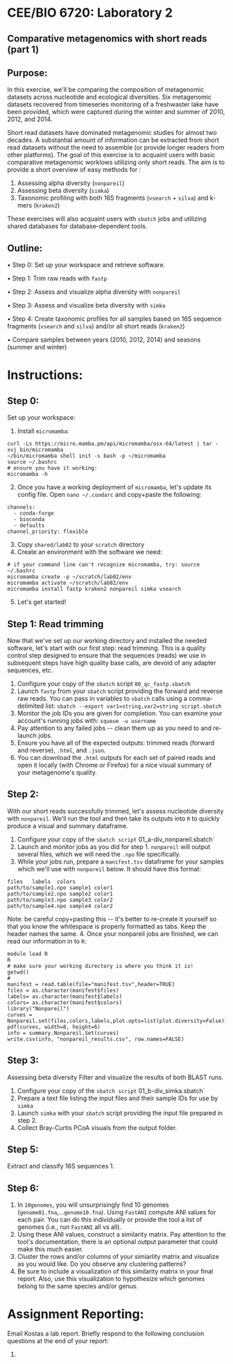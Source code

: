 # CEE/BIO 6720: Laboratory 2
## Comparative metagenomics with short reads (part 1)


## Purpose: 

In this exercise, we'll be comparing the composition of metagenomic datasets across nucleotide and ecological diversities. Six metagenomic datasets recovered from timeseries monitoring of a freshwaster lake have been provided, which were captured during the winter and summer of 2010, 2012, and 2014. 

Short read datasets have dominated metagenomic studies for almost two decades. A substantial amount of information can be extracted from short read datasets without the need to assemble (or provide longer readers from other platforms). The goal of this exercise is to acquaint users with basic comparative metagenomic worklows utilizing only short reads. The aim is to provide a short overview of easy methods for :

1. Assessing alpha diversity (`nonpareil`)
2. Assessing beta diversity (`simka`)
3. Taxonomic profiling with both 16S fragments (`vsearch` + `silva`) and k-mers (`kraken2`)

These exercises will also acquaint users with `sbatch` jobs and utilizing shared databases for database-dependent tools. 

## Outline: 

•	Step 0: Set up your workspace and retrieve software.

•	Step 1: Trim raw reads with `fastp`

•	Step 2: Assess and visualize alpha diversity with `nonpareil`

•	Step 3: Assess and visualize beta diversity with `simka`

•	Step 4: Create taxonomic profiles for all samples based on 16S sequence fragments (`vsearch` and `silva`) and/or all short reads (`kraken2`)

•	Compare samples between years (2010, 2012, 2014) and seasons (summer and winter)

# Instructions:

## **Step 0:** 
Set up your workspace:
1.  Install `micromamba`:
```
curl -Ls https://micro.mamba.pm/api/micromamba/osx-64/latest | tar -xvj bin/micromamba
~/bin/micromamba shell init -s bash -p ~/micromamba
source ~/.bashrc
# ensure you have it working:
micromamba -h
```
2.  Once you have a working deployment of `micromamba`, let's update its config file. Open `nano ~/.condarc` and copy+paste the following: 
```
channels:
  - conda-forge
  - bioconda
  - defaults
channel_priority: flexible
```
3.  Copy `shared/lab02` to your `scratch` directory
4.  Create an environment with the software we need:
```
# if your command line can't recognize micromamba, try: source ~/.bashrc
micromamba create -p ~/scratch/lab02/env
micromamba activate ~/scratch/lab02/env
micromamba install fastp kraken2 nonpareil simka vsearch
```
5.  Let's get started!

## **Step 1: Read trimming** 
Now that we've set up our working directory and installed the needed software, let's start with our first step: read trimming. This is a quality control step designed to ensure that the sequences (reads) we use in subsequent steps have high quality base calls, are devoid of any adapter sequences, etc.
1.  Configure your copy of the `sbatch` script `00_qc_fastp.sbatch`
2.  Launch `fastp` from your `sbatch` script providing the forward and reverse raw reads. You can pass in variables to `sbatch` calls using a comma-delimited list: `sbatch --export var1=string,var2=string script.sbatch`
3.  Monitor the job IDs you are given for completion. You can examine your account's running jobs with: `squeue -u username`
4.  Pay attention to any failed jobs -- clean them up as you need to and re-launch jobs.
5.  Ensure you have all of the expected outputs: trimmed reads (forward and reverse), `.html`, and `.json`.
6.  You can download the `.html` outputs for each set of paired reads and open it locally (with Chrome or Firefox) for a nice visual summary of your metagenome's quality.

## **Step 2:** 
With our short reads successfully trimmed, let's assess nucleotide diversity with `nonpareil`. We'll run the tool and then take its outputs into `R` to quickly produce a visual and summary dataframe.
1.  Configure your copy of the `sbatch script` 01_a-div_nonpareil.sbatch`
2.  Launch and monitor jobs as you did for step 1. `nonpareil` will output several files, which we will need the `.npo` file specifically. 
3.  While your jobs run, prepare a `manifest.tsv` dataframe for your samples which we'll use with `nonpareil` below. It should have this format:
```
files	labels	colors
path/to/sample1.npo	sample1	color1
path/to/sample2.npo	sample2	color1
path/to/sample3.npo	sample3	color2
path/to/sample4.npo	sample4	color2
```
Note: be careful copy+pasting this -- it's better to re-create it yourself so that you know the whitespace is properly formatted as tabs. Keep the header names the same.
4.  Once your nonpareil jobs are finished, we can read our information in to `R`:
```
module load R
R
# make sure your working directory is where you think it is!
getwd()
#
manifest = read.table(file="manifest.tsv",header=TRUE)
files = as.character(manifest$files)
labels= as.character(manifest$labels)
colors= as.character(manifest$colors)
library("Nonpareil")
curves = Nonpareil.set(files,colors,labels,plot.opts=list(plot.diversity=False))
pdf(curves, width=8, height=6)
info = summary.Nonpareil.Set(curves)
write.csv(info, "nonpareil_results.csv", row.names=FALSE)
```

## **Step 3:**
Assessing beta diversity
Filter and visualize the results of both BLAST runs.
1.  Configure your copy of the `sbatch script` 01_b-div_simka.sbatch`
2.  Prepare a text file listing the input files and their sample IDs for use by `simka`
3.  Launch `simka` with your `sbatch` script providing the input file prepared in step 2.
4.  Collect Bray-Curtis PCoA visuals from the output folder.

## **Step 5:**
Extract and classify 16S sequences 
1. 

## **Step 6:**

1. In `10genomes`, you will unsurprisingly find 10 genomes (`genome01.fna`,...`genome10.fna`). Using `FastANI` compute ANI values for each pair. You can do this individually or provide the tool a list of genomes (i.e., run `FastANI` all vs all). 
2. Using these ANI values, construct a similarity matrix. Pay attention to the tool's documentation, there is an optional output parameter that could make this much easier.
3. Cluster the rows and/or columns of your simiarlity matrix and visualize as you would like. Do you observe any clustering patterns? 
4. Be sure to include a visualization of this similarity matrix in your final report. Also, use this visualization to hypothesize which genomes belong to the same species and/or genus.

# Assignment Reporting:
Email Kostas a lab report. Briefly respond to the following conclusion questions at the end of your report:

1. 
